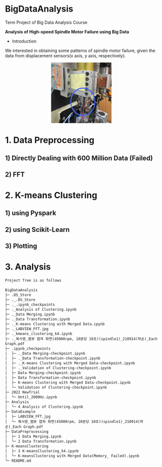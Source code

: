# BigDataAnalysis

Term Project of Big Data Analysis Course

**Analysis of High-speed Spindle Motor Failure using Big Data**

* Introduction

We interested in obtaining some patterns of spindle motor failure, given the data from displacement sensors(x axis, y axis, respectively).

<img
    src="./Images/experiment_setup.jpg"
    style="display: block; margin: auto; width: 200px; height: 200px"
/>




# 1. Data Preprocessing

## 1) Directly Dealing with 600 Million Data (Failed)

## 2) FFT

# 2. K-means Clustering

## 1) using Pyspark

## 2) using Scikit-Learn

## 3) Plotting

# 3. Analysis

```
Project Tree is as follows

BigDataAnalysis
├─ .DS_Store
├─ ._.DS_Store
├─ ._.ipynb_checkpoints
├─ ._Analysis of Clustering.ipynb
├─ ._Data Merging.ipynb
├─ ._Data Transformation.ipynb
├─ ._K-means Clustering with Merged Data.ipynb
├─ ._LABVIEW_FFT.jpg
├─ ._kmeans_clustering_k4.ipynb
├─ ._복사용_랩뷰 캡쳐 화면(45000rpm, 10분당 10초)(spindle1)_210914(파손)_Each Graph.pdf
├─ .ipynb_checkpoints
│  ├─ ._Data Merging-checkpoint.ipynb
│  ├─ ._Data Transformation-checkpoint.ipynb
│  ├─ ._K-means Clustering with Merged Data-checkpoint.ipynb
│  ├─ ._Validation of Clustering-checkpoint.ipynb
│  ├─ Data Merging-checkpoint.ipynb
│  ├─ Data Transformation-checkpoint.ipynb
│  ├─ K-means Clustering with Merged Data-checkpoint.ipynb
│  └─ Validation of Clustering-checkpoint.ipynb
├─ 2022 NewTrial
│  └─ Until_2000Hz.ipynb
├─ Analysis
│  └─ 4 Analysis of Clustering.ipynb
├─ DataExample
│  ├─ LABVIEW_FFT.jpg
│  └─ 복사용_랩뷰 캡쳐 화면(45000rpm, 10분당 10초)(spindle1)_210914(파손)_Each Graph.pdf
├─ DataPreprocessing
│  ├─ 1 Data Merging.ipynb
│  └─ 2 Data Transformation.ipynb
├─ K-meansClustering
│  ├─ 3 K-meansClustering_k4.ipynb
│  └─ K-meansClustering with Merged Data(Memory_ Failed).ipynb
└─ README.md

```